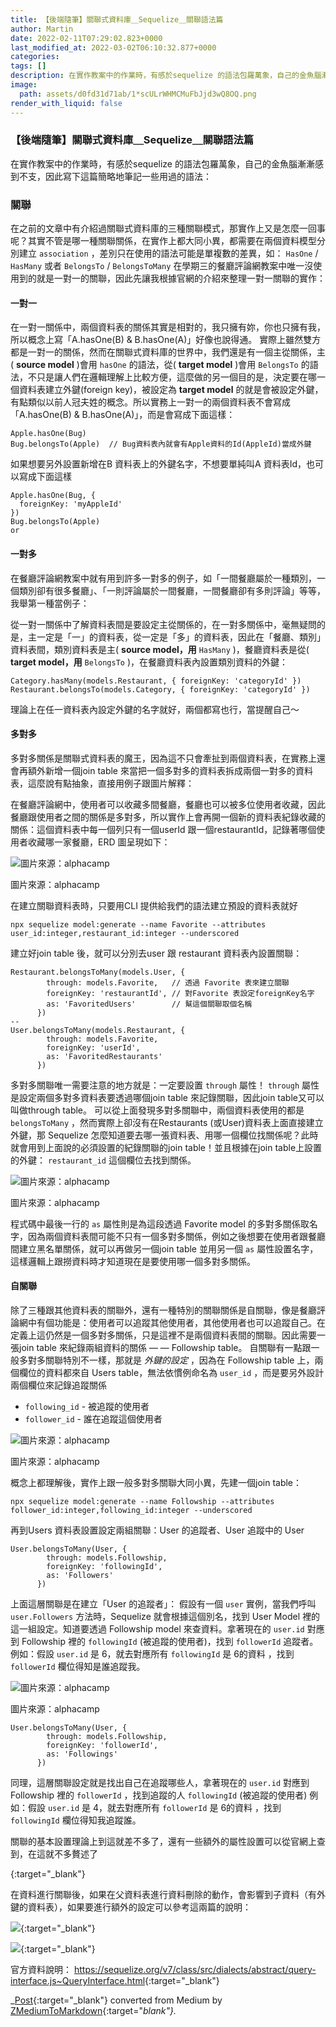 ```yaml
---
title: 【後端隨筆】關聯式資料庫＿Sequelize＿關聯語法篇
author: Martin
date: 2022-02-11T07:29:02.823+0000
last_modified_at: 2022-03-02T06:10:32.877+0000
categories: 
tags: []
description: 在實作教案中的作業時，有感於sequelize 的語法包羅萬象，自己的金魚腦漸漸感到不支，因此寫下這篇簡略地筆記一些用過的語法：
image:
  path: assets/d0fd31d71ab/1*scULrWHMCMuFbJjd3wQ8OQ.png
render_with_liquid: false
---
```


### 【後端隨筆】關聯式資料庫＿Sequelize＿關聯語法篇

在實作教案中的作業時，有感於sequelize 的語法包羅萬象，自己的金魚腦漸漸感到不支，因此寫下這篇簡略地筆記一些用過的語法：
### 關聯

在之前的文章中有介紹過關聯式資料庫的三種關聯模式，那實作上又是怎麼一回事呢？其實不管是哪一種關聯關係，在實作上都大同小異，都需要在兩個資料模型分別建立 `association` ，差別只在使用的語法可能是單複數的差異，如： `HasOne` / `HasMany` 或者 `BelongsTo` / `BelongsToMany` 
在學期三的餐廳評論網教案中唯一沒使用到的就是一對一的關聯，因此先讓我根據官網的介紹來整理一對一關聯的實作：
#### 一對一

在一對一關係中，兩個資料表的關係其實是相對的，我只擁有妳，你也只擁有我，所以概念上寫「A\.hasOne\(B\) & B\.hasOne\(A\)」好像也說得通。
實際上雖然雙方都是一對一的關係，然而在關聯式資料庫的世界中，我們還是有一個主從關係，主\( **source model** \)會用 `hasOne` 的語法，從\( **target model** \)會用 `BelongsTo` 的語法，不只是讓人們在邏輯理解上比較方便，這麼做的另一個目的是，決定要在哪一個資料表建立外鍵\(foreign key\)，被設定為 **target model** 的就是會被設定外鍵，有點類似以前人冠夫姓的概念。所以實務上一對一的兩個資料表不會寫成「A\.hasOne\(B\) & B\.hasOne\(A\)」，而是會寫成下面這樣：
```
Apple.hasOne(Bug)
Bug.belongsTo(Apple)  // Bug資料表內就會有Apple資料的Id(AppleId)當成外鍵
```

如果想要另外設置新增在B 資料表上的外鍵名字，不想要單純叫A 資料表Id，也可以寫成下面這樣
```
Apple.hasOne(Bug, {   
  foreignKey: 'myAppleId' 
})
Bug.belongsTo(Apple)
or
```
#### 一對多

在餐廳評論網教案中就有用到許多一對多的例子，如「一間餐廳屬於一種類別，一個類別卻有很多餐廳」、「一則評論屬於一間餐廳，一間餐廳卻有多則評論」等等，我舉第一種當例子：

從一對一關係中了解資料表間是要設定主從關係的，在一對多關係中，毫無疑問的是，主一定是「一」的資料表，從一定是「多」的資料表，因此在「餐廳、類別」資料表間，類別資料表是主\( **source model，用** `HasMany` \)，餐廳資料表是從\( **target model，用** `BelongsTo` \)，在餐廳資料表內設置類別資料的外鍵：
```
Category.hasMany(models.Restaurant, { foreignKey: 'categoryId' })
Restaurant.belongsTo(models.Category, { foreignKey: 'categoryId' })
```

理論上在任一資料表內設定外鍵的名字就好，兩個都寫也行，當提醒自己～
#### 多對多

多對多關係是關聯式資料表的魔王，因為這不只會牽扯到兩個資料表，在實務上還會再額外新增一個join table 來當把一個多對多的資料表拆成兩個一對多的資料表，這麼說有點抽象，直接用例子跟圖片解釋：

在餐廳評論網中，使用者可以收藏多間餐廳，餐廳也可以被多位使用者收藏，因此餐廳跟使用者之間的關係是多對多，所以實作上會再開一個新的資料表紀錄收藏的關係：這個資料表中每一個列只有一個userId 跟一個restaurantId，記錄著哪個使用者收藏哪一家餐廳，ERD 圖呈現如下：


![圖片來源：alphacamp](/assets/d0fd31d71ab/1*scULrWHMCMuFbJjd3wQ8OQ.png)

圖片來源：alphacamp

在建立關聯資料表時，只要用CLI 提供給我們的語法建立預設的資料表就好
```
npx sequelize model:generate --name Favorite --attributes user_id:integer,restaurant_id:integer --underscored
```

建立好join table 後，就可以分別去user 跟 restaurant 資料表內設置關聯：
```
Restaurant.belongsToMany(models.User, {
        through: models.Favorite,   // 透過 Favorite 表來建立關聯
        foreignKey: 'restaurantId', // 對Favorite 表設定foreignKey名字
        as: 'FavoritedUsers'        // 幫這個關聯取個名稱
      })
--
User.belongsToMany(models.Restaurant, {
        through: models.Favorite,  
        foreignKey: 'userId',
        as: 'FavoritedRestaurants'
      })
```

多對多關聯唯一需要注意的地方就是：一定要設置 `through` 屬性！ `through` 屬性是設定兩個多對多資料表要透過哪個join table 來記錄關聯，因此join table又可以叫做through table。
可以從上面發現多對多關聯中，兩個資料表使用的都是 `belongsToMany` ，然而實際上卻沒有在Restaurants \(或User\)資料表上面直接建立外鍵，那 Sequelize 怎麼知道要去哪一張資料表、用哪一個欄位找關係呢？此時就會用到上面說的必須設置的紀錄關聯的join table！並且根據在join table上設置的外鍵： `restaurant_id` 這個欄位去找到關係。


![圖片來源：alphacamp](/assets/d0fd31d71ab/1*dN7zAewmqAKoZOZyqedOCw.png)

圖片來源：alphacamp

程式碼中最後一行的 `as` 屬性則是為這段透過 Favorite model 的多對多關係取名字，因為兩個資料表間可能不只有一個多對多關係，例如之後想要在使用者跟餐廳間建立黑名單關係，就可以再做另一個join table 並用另一個 `as` 屬性設置名字，這樣邏輯上跟撈資料時才知道現在是要使用哪一個多對多關係。
#### 自關聯

除了三種跟其他資料表的關聯外，還有一種特別的關聯關係是自關聯，像是餐廳評論網中有個功能是：使用者可以追蹤其他使用者，其他使用者也可以追蹤自己。在定義上這仍然是一個多對多關係，只是這裡不是兩個資料表間的關聯。因此需要一張join table 來紀錄兩組資料的關係 — — Followship table。
自關聯有一點跟一般多對多關聯特別不一樣，那就是 _外鍵的設定_ ，因為在 Followship table 上，兩個欄位的資料都來自 Users table，無法依慣例命名為 `user_id` ，而是要另外設計兩個欄位來記錄追蹤關係
- `following_id` \- 被追蹤的使用者
- `follower_id` \- 誰在追蹤這個使用者



![圖片來源：alphacamp](/assets/d0fd31d71ab/1*Aa1rfC6gnjpXVoQStNg4og.png)

圖片來源：alphacamp

概念上都理解後，實作上跟一般多對多關聯大同小異，先建一個join table：
```
npx sequelize model:generate --name Followship --attributes follower_id:integer,following_id:integer --underscored
```

再到Users 資料表設置設定兩組關聯：User 的追蹤者、User 追蹤中的 User
```
User.belongsToMany(User, {
        through: models.Followship,
        foreignKey: 'followingId',
        as: 'Followers'
      })
```

上面這層關聯是在建立「User 的追蹤者」：
假設有一個 `user` 實例，當我們呼叫 `user.Followers` 方法時，Sequelize 就會根據這個別名，找到 User Model 裡的這一組設定。知道要透過 Followship model 來查資料。拿著現在的 `user.id` 對應到 Followship 裡的 `followingId` \(被追蹤的使用者\)，找到 `followerId` 追蹤者。
例如：假設 `user.id` 是 6，就去對應所有 `followingId` 是 6的資料 ，找到 `followerId` 欄位得知是誰追蹤我。


![圖片來源：alphacamp](/assets/d0fd31d71ab/1*Aa1rfC6gnjpXVoQStNg4og.png)

圖片來源：alphacamp
```
User.belongsToMany(User, {
        through: models.Followship,
        foreignKey: 'followerId',
        as: 'Followings'
      })
```

同理，這層關聯設定就是找出自己在追蹤哪些人，拿著現在的 `user.id` 對應到 Followship 裡的 `followerId` ，找到追蹤的人 `followingId` \(被追蹤的使用者\)
例如：假設 `user.id` 是 4，就去對應所有 `followerId` 是 6的資料 ，找到 `followingId` 欄位得知我追蹤誰。

關聯的基本設置理論上到這就差不多了，還有一些額外的屬性設置可以從官網上查到，在這就不多贅述了


[![]()](https://sequelize.org/master/manual/assocs.html){:target="_blank"}


在資料進行關聯後，如果在父資料表進行資料刪除的動作，會影響到子資料（有外鍵的資料表），如果要進行額外的設定可以參考這兩篇的說明：


[![](https://ithelp.ithome.com.tw/storage/image/fbpic.jpg)](https://ithelp.ithome.com.tw/articles/10140269){:target="_blank"}



[![](https://ithelp.ithome.com.tw/storage/image/fbpic.jpg)](https://ithelp.ithome.com.tw/articles/10140390){:target="_blank"}


官方資料說明： [https://sequelize\.org/v7/class/src/dialects/abstract/query\-interface\.js~QueryInterface\.html](https://sequelize.org/v7/class/src/dialects/abstract/query-interface.js~QueryInterface.html){:target="_blank"}



_[Post](https://medium.com/@martin87713/%E5%BE%8C%E7%AB%AF%E9%9A%A8%E7%AD%86-%E9%97%9C%E8%81%AF%E5%BC%8F%E8%B3%87%E6%96%99%E5%BA%AB-sequelize-%E9%97%9C%E8%81%AF%E8%AA%9E%E6%B3%95%E7%AF%87-d0fd31d71ab){:target="_blank"} converted from Medium by [ZMediumToMarkdown](https://github.com/ZhgChgLi/ZMediumToMarkdown){:target="_blank"}._
